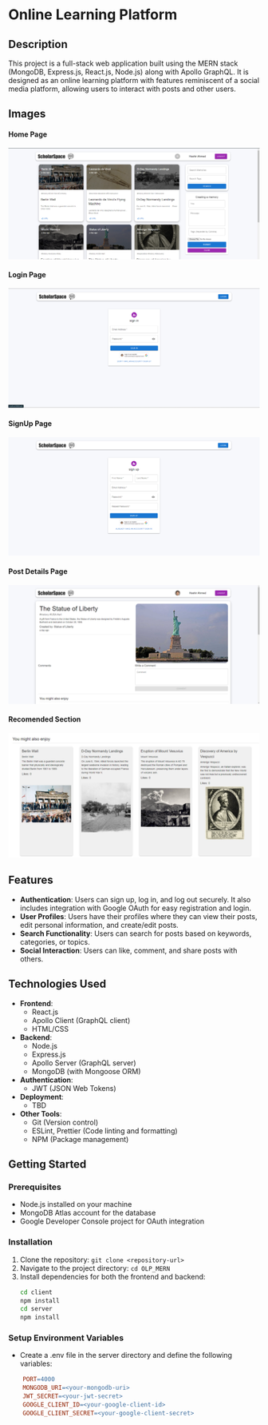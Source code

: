 # Online Learning Platform

## Description

This project is a full-stack web application built using the MERN stack (MongoDB, Express.js, React.js, Node.js) along with Apollo GraphQL. It is designed as an online learning platform with features reminiscent of a social media platform, allowing users to interact with posts and other users.

## Images

#### Home Page

![Home Page](./server/images/HomeLoggedIn.png)

#### Login Page

![Home Page](./server/images/Login.png)

#### SignUp Page

![Home Page](./server/images/SignUp.png)

#### Post Details Page

![Home Page](./server/images/PostDetails.png)

#### Recomended Section

![Home Page](./server/images/RecomendedPosts.png)

## Features

- **Authentication**: Users can sign up, log in, and log out securely. It also includes integration with Google OAuth for easy registration and login.
- **User Profiles**: Users have their profiles where they can view their posts, edit personal information, and create/edit posts.
- **Search Functionality**: Users can search for posts based on keywords, categories, or topics.
- **Social Interaction**: Users can like, comment, and share posts with others.

## Technologies Used

- **Frontend**:
  - React.js
  - Apollo Client (GraphQL client)
  - HTML/CSS
- **Backend**:
  - Node.js
  - Express.js
  - Apollo Server (GraphQL server)
  - MongoDB (with Mongoose ORM)
- **Authentication**:
  - JWT (JSON Web Tokens)
- **Deployment**:
  - TBD
- **Other Tools**:
  - Git (Version control)
  - ESLint, Prettier (Code linting and formatting)
  - NPM (Package management)

## Getting Started

### Prerequisites

- Node.js installed on your machine
- MongoDB Atlas account for the database
- Google Developer Console project for OAuth integration

### Installation

1. Clone the repository: `git clone <repository-url>`
2. Navigate to the project directory: `cd OLP_MERN`
3. Install dependencies for both the frontend and backend:
   ```bash
   cd client
   npm install
   cd server
   npm install
   ```

### Setup Environment Variables

- Create a .env file in the server directory and define the following variables:

```makefile
    PORT=4000
    MONGODB_URI=<your-mongodb-uri>
    JWT_SECRET=<your-jwt-secret>
    GOOGLE_CLIENT_ID=<your-google-client-id>
    GOOGLE_CLIENT_SECRET=<your-google-client-secret>
```
